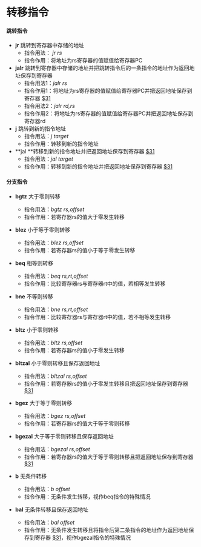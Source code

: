 # 转移指令

#### 跳转指令

- **jr**  跳转到寄存器中存储的地址
  - 指令用法： *jr rs* 
  - 指令作用：将地址为rs寄存器的值赋值给寄存器PC
- **jalr** 跳转到寄存器中存储的地址并把跳转指令后的一条指令的地址作为返回地址保存到寄存器
  - 指令用法1：*jalr rs*
  - 指令作用1：将地址为rs寄存器的值赋值给寄存器PC并把返回地址保存到寄存器 <u>$31</u>
  - 指令用法2：*jalr rd,rs*
  - 指令作用2：将地址为rs寄存器的值赋值给寄存器PC并把返回地址保存到寄存器rd
- **j** 跳转到新的指令地址
  - 指令用法：*j target*
  - 指令作用：转移到新的指令地址
- **jal **转移到新的指令地址并把返回地址保存到寄存器 <u>$31</u>
  - 指令用法：*jal target* 
  - 指令作用：转移到新的指令地址并把返回地址保存到寄存器 <u>$31</u>  

#### 分支指令

- **bgtz** 大于零则转移
  - 指令用法：*bgtz rs,offset*
  - 指令作用：若寄存器rs的值大于零发生转移
- **blez** 小于等于零则转移
  - 指令用法：*blez rs,offset*
  - 指令作用：若寄存器rs的值小于等于零发生转移
- **beq** 相等则转移
  - 指令用法：*beq rs,rt,offset*
  - 指令作用：比较寄存器rs与寄存器rt中的值，若相等发生转移
- **bne** 不等则转移

  - 指令用法：*bne rs,rt,offset*
  - 指令作用：比较寄存器rs与寄存器rt中的值，若不相等发生转移
- **bltz** 小于零则转移

  - 指令用法：*bltz rs,offset*
  - 指令作用：若寄存器rs的值小于零发生转移
- **bltzal** 小于零则转移且保存返回地址

  - 指令用法：*bltzal rs,offset*
  - 指令作用：若寄存器rs的值小于零发生转移且把返回地址保存到寄存器 <u>$31</u>
- **bgez** 大于等于零则转移

  - 指令用法：*bgez rs,offset*
  - 指令作用：若寄存器rs的值大于等于零则转移
- **bgezal** 大于等于零则转移且保存返回地址

  - 指令用法：*bgezal rs,offset*
  - 指令作用：若寄存器rs的值大于等于零则转移且把返回地址保存到寄存器 <u>$31</u>

- **b** 无条件转移
  - 指令用法：*b offset*
  - 指令作用：无条件发生转移，视作beq指令的特殊情况

- **bal** 无条件转移且保存返回地址
  - 指令用法：*bal offset*
  - 指令作用：无条件发生转移且将指令后第二条指令的地址作为返回地址保存到寄存器 <u>$31</u>，视作bgezal指令的特殊情况
